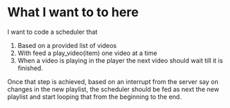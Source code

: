 What I want to to here
======================

I want to code a scheduler that
1. Based on a provided list of videos
2. With feed a play_video(item) one video at a time
3. When a video is playing in the player the next video should wait till it is finished.

Once that step is achieved, based on an interrupt from the server say on changes in the new playlist,
the scheduler should be fed as next the new playlist and start looping that from the beginning to the end.
